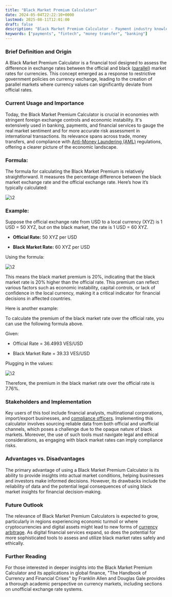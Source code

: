 ```yaml
---
title: "Black Market Premium Calculator"
date: 2024-05-04T22:22:10+0000
lastmod: 2025-08-11T12:01:00
draft: false
description: "Black Market Premium Calculator - Payment industry knowledge and insights"
keywords: ["payments", "fintech", "money transfer", "banking"]
---
```


### Brief Definition and Origin

A Black Market Premium Calculator is a financial tool designed to assess the difference in exchange rates between the official and black ([parallel](https://faisalkhan.com/learn/payments-wiki/parallel-market-rate/)) market rates for currencies. This concept emerged as a response to restrictive government policies on currency exchange, leading to the creation of parallel markets where currency values can significantly deviate from official rates.

### Current Usage and Importance

Today, the Black Market Premium Calculator is crucial in economies with stringent foreign exchange controls and economic instability. It's extensively used in banking, payments, and financial services to gauge the real market sentiment and for more accurate risk assessment in international transactions. Its relevance spans across trade, money transfers, and compliance with [Anti-Money Laundering (AML)](https://faisalkhan.com/learn/payments-wiki/anti-money-laundering-aml/) regulations, offering a clearer picture of the economic landscape.

### Formula:

The formula for calculating the Black Market Premium is relatively straightforward. It measures the percentage difference between the black market exchange rate and the official exchange rate. Here’s how it’s typically calculated:

![\2](\1)

### Example:

Suppose the official exchange rate from USD to a local currency (XYZ) is 1 USD = 50 XYZ, but on the black market, the rate is 1 USD = 60 XYZ.

- **Official Rate:** 50 XYZ per USD

- **Black Market Rate:** 60 XYZ per USD

Using the formula:

![\2](\1)

This means the black market premium is 20%, indicating that the black market rate is 20% higher than the official rate. This premium can reflect various factors such as economic instability, capital controls, or lack of confidence in the local currency, making it a critical indicator for financial decisions in affected countries.

Here is another example:

To calculate the premium of the black market rate over the official rate, you can use the following formula above.

Given:

- Official Rate = 36.4993 VES/USD

- Black Market Rate = 39.33 VES/USD

Plugging in the values:

![\2](\1)

Therefore, the premium in the black market rate over the official rate is 7.76%.

### Stakeholders and Implementation

Key users of this tool include financial analysts, multinational corporations, import/export businesses, and [compliance officers](https://faisalkhanllc.xyz/resources/payments-wiki/c/chief-compliance-officer/). Implementing this calculator involves sourcing reliable data from both official and unofficial channels, which poses a challenge due to the opaque nature of black markets. Moreover, the use of such tools must navigate legal and ethical considerations, as engaging with black market rates can imply compliance risks.

### Advantages vs. Disadvantages

The primary advantage of using a Black Market Premium Calculator is its ability to provide insights into actual market conditions, helping businesses and investors make informed decisions. However, its drawbacks include the reliability of data and the potential legal consequences of using black market insights for financial decision-making.

### Future Outlook

The relevance of Black Market Premium Calculators is expected to grow, particularly in regions experiencing economic turmoil or where cryptocurrencies and digital assets might lead to new forms of [currency arbitrage](https://faisalkhan.com/learn/payments-wiki/currency-arbitrage/). As digital financial services expand, so does the potential for more sophisticated tools to assess and utilize black market rates safely and ethically.

### Further Reading

For those interested in deeper insights into the Black Market Premium Calculator and its applications in global finance, "The Handbook of Currency and Financial Crises" by Franklin Allen and Douglas Gale provides a thorough academic perspective on currency markets, including sections on unofficial exchange rate systems.